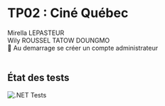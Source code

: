 # TP02 : Ciné Québec
Mirella LEPASTEUR <br>
Wily ROUSSEL TATOW DOUNGMO<br>
:rocket: 
Au demarrage se créer un compte administrateur
<br>
<br>
## État des tests <br>
![.NET Tests](https://github.com/witly2/14E-TP3/actions/workflows/dotnet.yml/badge.svg)


